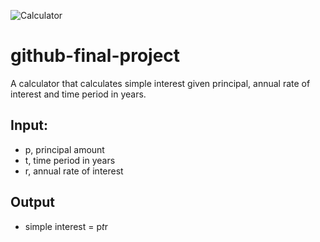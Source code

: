 ![Calculator](https://media.theresanaiforthat.com/icons/math-whiz.png)
# github-final-project
A calculator that calculates simple interest given principal, annual rate of interest and time period in years.

## Input:
   * p, principal amount
   * t, time period in years
   * r, annual rate of interest
## Output
   * simple interest = p*t*r
